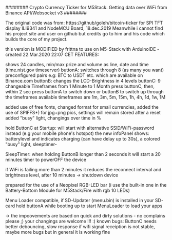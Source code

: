  ######## Crypto Currency Ticker for M5Stack. Getting data over WiFi from Binance API/Websocket v3 ########

 The original code was from: https://github/goleh/bitcoin-ticker  for SPI TFT display ILI9341 and NodeMCU Board, 18.dec.2019
 Meanwhile i cannot find his project site and user on github but credits go to him and his code which builds the core of my project.

 this version is MODIFIED by frittna to use on M5-Stack with ArduinoIDE - created 22.Mar.2020 22:07 CET
 FEATURES:

shows 24 candles, min/max prize and volume as line, date and time (time.nist.gov timeserver)
 buttonA: switches through 8 (as many you want) preconfigured pairs e.g: BTC to USDT etc. which are available on Binance.com
 buttonB: changes the LCD-Brightness in 4 levels
 buttonC: 9 changeable Timeframes from 1 Minute to 1 Month
 press buttonC, then, within 2 sec press buttonA to switch down or buttonB to switch up through the timeframes
 available timeframes are 1m, 3m, 5m, 15m, 1h, 4h, 1d, 1w, 1M
 
 added use of free fonts, changed format for small currencies, added the use of SPIFFS*) for jpg+png pics, settings will remain stored after a reset
 added "busy" light, changings over time in %
 
hold ButtonC at Startup: will start with alternative SSID/WiFi-password instead (e.g your mobile phone's hotspot)
 the new infoPanel shows: batterylevel and indicates charging (can have delay up to 30s), a colored "busy" light, sleeptimer-
 
SleepTimer: when holding ButtonB longer than 2 seconds it will start a 20 minutes timer to powerOFF the device

if WiFi is failing more than 2 minutes it reduces the reconnect interval and brightness level, after 10 minutes -> shutdown device

prepared for the use of a Neopixel RGB-LED bar (i use the built-in one in the Battery-Bottom Module for M5Stack/Fire with rgb 10 LEDs)

Menu Loader compatible, if SD-Updater (menu.bin) is installed in your SD-card hold buttonA while booting up to start MenuLoader to load your apps

-> the impoovements are based on quick and dirty solutions - no complains please ;) your changings are welcome !!! :)
 known bugs: ButtonC needs better debouncing, slow response if wifi signal receiption is not stable, maybe more bugs but in general it is working fine
